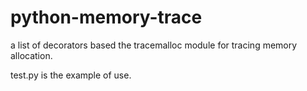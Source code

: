 # python-memory-trace

a list of decorators based the tracemalloc module for tracing memory allocation.

test.py is the example of use.
